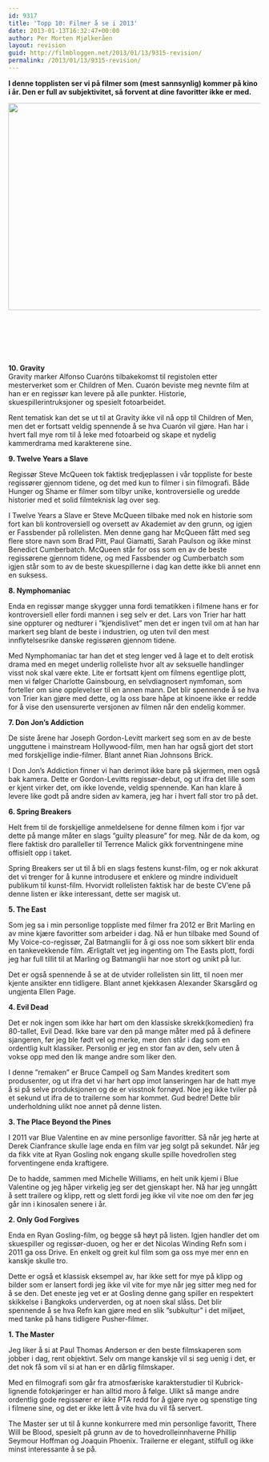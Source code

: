 ```yaml
---
id: 9317
title: 'Topp 10: Filmer å se i 2013'
date: 2013-01-13T16:32:47+00:00
author: Per Morten Mjølkeråen
layout: revision
guid: http://filmbloggen.net/2013/01/13/9315-revision/
permalink: /2013/01/13/9315-revision/
---
```

**I denne topplisten ser vi på filmer som (mest sannsynlig) kommer på kino i år. Den er full av subjektivitet, så forvent at dine favoritter ikke er med.**

<a href="http://filmbloggen.net/?attachment_id=9316" rel="attachment wp-att-9316"><img class="alignnone size-large wp-image-9316" src="http://filmbloggen.net/wp-content/uploads//2013/01/header-620x413.png" alt="" width="620" height="413" /></a>

&nbsp;

&nbsp;

&nbsp;

**10. Gravity**  
Gravity marker Alfonso Cuaróns tilbakekomst til registolen etter mesterverket som er Children of Men. Cuarón beviste meg nevnte film at han er en regissør kan levere på alle punkter. Historie, skuespillerintruksjoner og spesielt fotoarbeidet.

Rent tematisk kan det se ut til at Gravity ikke vil nå opp til Children of Men, men det er fortsatt veldig spennende å se hva Cuarón vil gjøre. Han har i hvert fall mye rom til å leke med fotoarbeid og skape et nydelig kammerdrama med karakterene sine.

**9. Twelve Years a Slave**

Regissør Steve McQueen tok faktisk tredjeplassen i vår toppliste for beste regissører gjennom tidene, og det med kun to filmer i sin filmografi. Både Hunger og Shame er filmer som tilbyr unike, kontroversielle og uredde historier med et solid filmteknisk lag over seg.

I Twelve Years a Slave er Steve McQueen tilbake med nok en historie som fort kan bli kontroversiell og oversett av Akademiet av den grunn, og igjen er Fassbender på rollelisten. Men denne gang har McQueen fått med seg flere store navn som Brad Pitt, Paul Giamatti, Sarah Paulson og ikke minst Benedict Cumberbatch. McQueen står for oss som en av de beste regissørene gjennom tidene, og med Fassbender og Cumberbatch som igjen står som to av de beste skuespillerne i dag kan dette ikke bli annet enn en suksess.

**8. Nymphomaniac**

Enda en regissør mange skygger unna fordi tematikken i filmene hans er for kontroversiell eller fordi mannen i seg selv er det. Lars von Trier har hatt sine oppturer og nedturer i ”kjendislivet” men det er ingen tvil om at han har markert seg blant de beste i industrien, og uten tvil den mest innflytelsesrike danske regissøren gjennom tidene.

Med Nymphomaniac tar han det et steg lenger ved å lage et to delt erotisk drama med en meget underlig rolleliste hvor alt av seksuelle handlinger visst nok skal være ekte. Lite er fortsatt kjent om filmens egentlige plott, men vi følger Charlotte Gainsbourg, en selvdiagnosert nymfoman, som forteller om sine opplevelser til en annen mann. Det blir spennende å se hva von Trier kan gjøre med dette, og la oss bare håpe at kinoene ikke er redde for å vise den usensurerte versjonen av filmen når den endelig kommer.

**7. Don Jon&#8217;s Addiction**

De siste årene har Joseph Gordon-Levitt markert seg som en av de beste ungguttene i mainstream Hollywood-film, men han har også gjort det stort med forskjellige indie-filmer. Blant annet Rian Johnsons Brick.

I Don Jon’s Addiction finner vi han derimot ikke bare på skjermen, men også bak kamera. Dette er Gordon-Levitts regissør-debut, og ut ifra det lille som er kjent virker det, om ikke lovende, veldig spennende. Kan han klare å levere like godt på andre siden av kamera, jeg har i hvert fall stor tro på det.

**6. Spring Breakers**

Helt frem til de forskjellige anmeldelsene for denne filmen kom i fjor var dette på mange måter en slags ”guilty pleasure” for meg. Når de da kom, og flere faktisk dro paralleller til Terrence Malick gikk forventningene mine offisielt opp i taket.

Spring Breakers ser ut til å bli en slags festens kunst-film, og er nok akkurat det vi trenger for å kunne introdusere et enklere og mindre individuelt publikum til kunst-film. Hvorvidt rollelisten faktisk har de beste CV’ene på denne listen er ikke interessant, dette ser magisk ut.

**5. The East**

Som jeg sa i min personlige toppliste med filmer fra 2012 er Brit Marling en av mine kjære favoritter som arbeider i dag. Nå er hun tilbake med Sound of My Voice-co-regissør, Zal Batmanglii for å gi oss noe som sikkert blir enda en tankevekkende film. Ærligtalt vet jeg ingenting om The Easts plott, fordi jeg har full tillit til at Marling og Batmanglii har noe stort og unikt på lur.

Det er også spennende å se at de utvider rollelisten sin litt, til noen mer kjente ansikter enn tidligere. Blant annet kjekkasen Alexander Skarsgård og ungjenta Ellen Page.

**4. Evil Dead**

Det er nok ingen som ikke har hørt om den klassiske skrekk(komedien) fra 80-tallet, Evil Dead. Ikke bare var den på mange måter med på å definere sjangeren, før jeg ble født vel og merke, men den står i dag som en ordentlig kult klassiker. Personlig er jeg en stor fan av den, selv uten å vokse opp med den lik mange andre som liker den.

I denne ”remaken” er Bruce Campell og Sam Mandes kreditert som produsenter, og ut ifra det vi har hørt opp imot lanseringen har de hatt mye å si på selve produksjonen og de er visstnok fornøyd. Noe jeg ikke tviler på et sekund ut ifra de to trailerne som har kommet. Gud bedre! Dette blir underholdning ulikt noe annet på denne listen.

**3. The Place Beyond the Pines**

I 2011 var Blue Valentine en av mine personlige favoritter. Så når jeg hørte at Derek Cianfrance skulle lage enda en film var jeg solgt på sekundet. Når jeg da fikk vite at Ryan Gosling nok engang skulle spille hovedrollen steg forventingene enda kraftigere.

De to hadde, sammen med Michelle Williams, en helt unik kjemi i Blue Valentine og jeg håper virkelig jeg ser det gjenskapt her. Nå har jeg unngått å sett trailere og klipp, rett og slett fordi jeg ikke vil vite noe om den før jeg går inn i kinosalen senere i år.

**2. Only God Forgives**

Enda en Ryan Gosling-film, og begge så høyt på listen. Igjen handler det om skuespiller og regissør-duoen, og her er det Nicolas Winding Refn som i 2011 ga oss Drive. En enkelt og greit kul film som ga oss mye mer enn en kanskje skulle tro.

Dette er også et klassisk eksempel av, har ikke sett for mye på klipp og bilder som er lansert fordi jeg ikke vil vite for mye når jeg sitter meg ned for å se den. Det eneste jeg vet er at Gosling denne gang spiller en respektert skikkelse i Bangkoks underverden, og at noen skal slåss. Det blir spennende å se hva Refn kan gjøre med en slik ”subkultur” i det miljøet, med tanke på hans tidligere Pusher-filmer.

**1. The Master**

Jeg liker å si at Paul Thomas Anderson er den beste filmskaperen som jobber i dag, rent objektivt. Selv om mange kanskje vil si seg uenig i det, er det nok få som vil si at han er en dårlig filmskaper.

Med en filmografi som går fra atmosfæriske karakterstudier til Kubrick-lignende fotokjøringer er han alltid moro å følge. Ulikt så mange andre ordentlig gode regissører er ikke PTA redd for å gjøre nye og spenstige ting i filmene sine, og det er ikke lett å vite hva du vil få servert.

The Master ser ut til å kunne konkurrere med min personlige favoritt, There Will be Blood, spesielt på grunn av de to hovedrolleinnhaverne Phillip Seymour Hoffman og Joaquin Phoenix. Trailerne er elegant, stilfull og ikke minst interessante å se på.